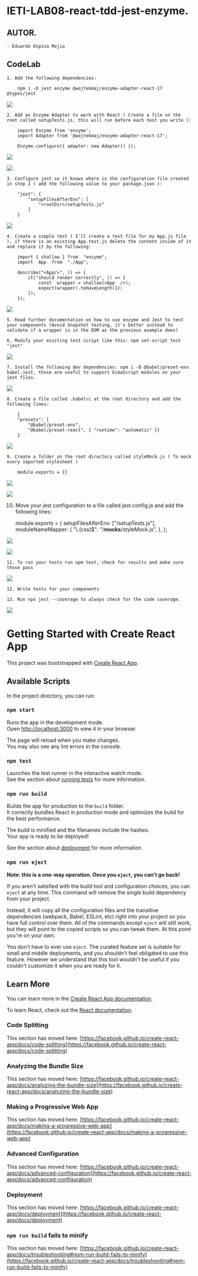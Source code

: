 # IETI-LAB08-react-tdd-jest-enzyme.


## AUTOR.

    - Eduardo Ospina Mejia


## CodeLab

    1. Add the following dependencies:

    	npm i -D jest enzyme @wojtekmaj/enzyme-adapter-react-17 @types/jest

![](https://i.postimg.cc/g0QH00sF/jest-1.png)



    2. Add an Enzyme Adapter to work with React ( Create a file on the root called setupTests.js, this will run before each test you write ):

    	import Enzyme from 'enzyme';
    	import Adapter from '@wojtekmaj/enzyme-adapter-react-17';

    	Enzyme.configure({ adapter: new Adapter() });

![](https://i.postimg.cc/DZGd4KpW/jest-2.png)

![](https://i.postimg.cc/28rFyMQ6/jest-3.png)

    3. Configure jest so it knows where is the configuration file created in step 2 ( add the following value to your package.json ):

    	"jest": { 
    		"setupFilesAfterEnv": [ 
    			"<rootDir>/setupTests.js" 
    		] 
    	}

![](https://i.postimg.cc/Qxf5ttN4/jest-4.png)

    4. Create a simple test ( I'll create a test file for my App.js file ), if there is an existing App.test.js delete the content inside of it and replace it by the following:

    	import { shallow } from  "enzyme";
    	import  App  from  "./App";

    	describe("<App/>", () => {
    		it("should render correctly", () => {
    			const  wrapper = shallow(<App  />);
    			expect(wrapper).toHaveLength(1);
    		});
    	});

![](https://i.postimg.cc/qvY3s532/jest-5.png)

    5. Read further documentation on how to use enzyme and Jest to test your components (Avoid Snapshot testing, it's better instead to validate if a wrapper is in the DOM as the previous example does)

    6. Modify your existing test script like this: npm set-script test "jest"

![](https://i.postimg.cc/PxbvkfFM/jest-6.png)

    7. Install the following dev dependencies: npm i -D @babel/preset-env babel-jest, those are useful to support EcmaScript modules on your jest files.

![](https://i.postimg.cc/d3qkQMbc/jest-7.png)


    8. Create a file called .babelrc at the root directory and add the following lines:

    	{
      	"presets": [
        	"@babel/preset-env",
        	"@babel/preset-react", { "runtime": "automatic" }]
    	}

![](https://i.postimg.cc/445HLdcf/jest-8.png)



    9. Create a folder on the root directory called styleMock.js ( To mock every imported stylesheet )

    	module.exports = {}

![](https://i.postimg.cc/CLxBWgCj/jest-9.png)

![](https://i.postimg.cc/VkSSkWVv/jest-10.png)


   10.  Move your jest configuration to a file called jest.config.js and add the following lines:

    	module.exports = {
      	setupFilesAfterEnv: ["<rootDir>/setupTests.js"],
      	moduleNameMapper: {
      	"\\.(css)$":  "<rootDir>/__mocks__/styleMock.js",
      	},
    	};

![](https://i.postimg.cc/CxWRBn3N/jest-11.png)

![](https://i.postimg.cc/5tL6wN1M/jest-12.png)

    11. To run your tests run npm test, check for results and make sure those pass

![](https://i.postimg.cc/1tKXjCfC/jest-13.png)

    12. Write tests for your components

    13. Run npx jest --coverage to always check for the code coverage.

![](https://i.postimg.cc/J06n1s3j/jest-14.png)

# Getting Started with Create React App

This project was bootstrapped with [Create React App](https://github.com/facebook/create-react-app).

## Available Scripts

In the project directory, you can run:

### `npm start`

Runs the app in the development mode.\
Open [http://localhost:3000](http://localhost:3000) to view it in your browser.

The page will reload when you make changes.\
You may also see any lint errors in the console.

### `npm test`

Launches the test runner in the interactive watch mode.\
See the section about [running tests](https://facebook.github.io/create-react-app/docs/running-tests) for more information.

### `npm run build`

Builds the app for production to the `build` folder.\
It correctly bundles React in production mode and optimizes the build for the best performance.

The build is minified and the filenames include the hashes.\
Your app is ready to be deployed!

See the section about [deployment](https://facebook.github.io/create-react-app/docs/deployment) for more information.

### `npm run eject`

**Note: this is a one-way operation. Once you `eject`, you can't go back!**

If you aren't satisfied with the build tool and configuration choices, you can `eject` at any time. This command will remove the single build dependency from your project.

Instead, it will copy all the configuration files and the transitive dependencies (webpack, Babel, ESLint, etc) right into your project so you have full control over them. All of the commands except `eject` will still work, but they will point to the copied scripts so you can tweak them. At this point you're on your own.

You don't have to ever use `eject`. The curated feature set is suitable for small and middle deployments, and you shouldn't feel obligated to use this feature. However we understand that this tool wouldn't be useful if you couldn't customize it when you are ready for it.

## Learn More

You can learn more in the [Create React App documentation](https://facebook.github.io/create-react-app/docs/getting-started).

To learn React, check out the [React documentation](https://reactjs.org/).

### Code Splitting

This section has moved here: [https://facebook.github.io/create-react-app/docs/code-splitting](https://facebook.github.io/create-react-app/docs/code-splitting)

### Analyzing the Bundle Size

This section has moved here: [https://facebook.github.io/create-react-app/docs/analyzing-the-bundle-size](https://facebook.github.io/create-react-app/docs/analyzing-the-bundle-size)

### Making a Progressive Web App

This section has moved here: [https://facebook.github.io/create-react-app/docs/making-a-progressive-web-app](https://facebook.github.io/create-react-app/docs/making-a-progressive-web-app)

### Advanced Configuration

This section has moved here: [https://facebook.github.io/create-react-app/docs/advanced-configuration](https://facebook.github.io/create-react-app/docs/advanced-configuration)

### Deployment

This section has moved here: [https://facebook.github.io/create-react-app/docs/deployment](https://facebook.github.io/create-react-app/docs/deployment)

### `npm run build` fails to minify

This section has moved here: [https://facebook.github.io/create-react-app/docs/troubleshooting#npm-run-build-fails-to-minify](https://facebook.github.io/create-react-app/docs/troubleshooting#npm-run-build-fails-to-minify)
